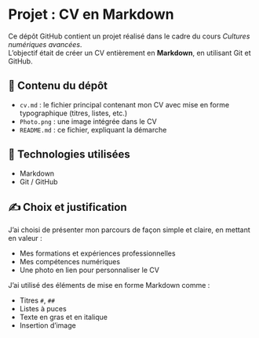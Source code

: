 # Projet : CV en Markdown

Ce dépôt GitHub contient un projet réalisé dans le cadre du cours *Cultures numériques avancées*.  
L’objectif était de créer un CV entièrement en **Markdown**, en utilisant Git et GitHub.

## 📁 Contenu du dépôt

- `cv.md` : le fichier principal contenant mon CV avec mise en forme typographique (titres, listes, etc.)
- `Photo.png` : une image intégrée dans le CV
- `README.md` : ce fichier, expliquant la démarche

## 🧰 Technologies utilisées

- Markdown
- Git / GitHub

## ✍️ Choix et justification

J’ai choisi de présenter mon parcours de façon simple et claire, en mettant en valeur :
- Mes formations et expériences professionnelles
- Mes compétences numériques
- Une photo en lien pour personnaliser le CV

J’ai utilisé des éléments de mise en forme Markdown comme :
- Titres `#`, `##`
- Listes à puces
- Texte en gras et en italique
- Insertion d’image


